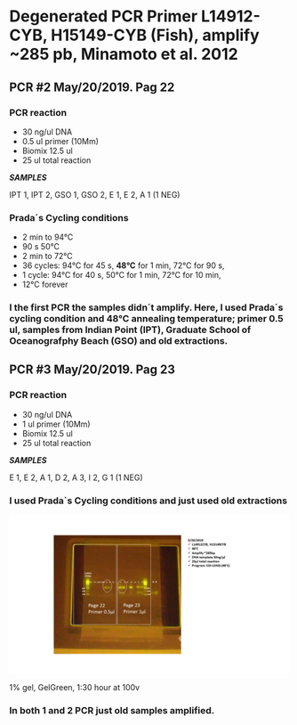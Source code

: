 Degenerated PCR Primer L14912-CYB, H15149-CYB (Fish), amplify **~285 pb**, Minamoto et al. 2012
===============================================================================================

**PCR \#2 May/20/2019. Pag 22**
-------------------------------

### **PCR reaction**

-   30 ng/ul DNA
-   0.5 ul primer (10Mm)
-   Biomix 12.5 ul
-   25 ul total reaction

***SAMPLES***

IPT 1, IPT 2, GSO 1, GSO 2, E 1, E 2, A 1 (1 NEG)

### **Prada´s Cycling conditions**

-   2 min to 94°C
-   90 s 50°C
-   2 min to 72°C
-   36 cycles: 94°C for 45 s, **48°C** for 1 min, 72°C for 90 s,
-   1 cycle: 94°C for 40 s, 50°C for 1 min, 72°C for 10 min,
-   12°C forever

### I the first PCR the samples didn´t amplify. Here, I used Prada´s cycling condition and 48°C annealing temperature; primer 0.5 ul, samples from Indian Point (IPT), Graduate School of Oceanografphy Beach (GSO) and old extractions.

**PCR \#3 May/20/2019. Pag 23**
-------------------------------

### **PCR reaction**

-   30 ng/ul DNA
-   1 ul primer (10Mm)
-   Biomix 12.5 ul
-   25 ul total reaction

***SAMPLES***

E 1, E 2, A 1, D 2, A 3, I 2, G 1 (1 NEG)

### I used Prada\`s Cycling conditions and just used old extractions

![PCR CYB May/20/2019. Pag 22 y 23](PCR%20CYB-MAY%2020%202019.png)

1% gel, GelGreen, 1:30 hour at 100v

### In both 1 and 2 PCR just old samples amplified.
